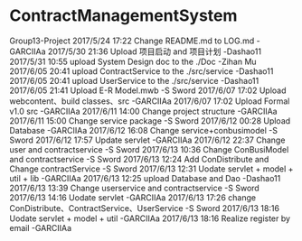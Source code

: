 ﻿# ContractManagementSystem
Group13-Project
2017/5/24 17:22 Change README.md to LOG.md -GARCIIAa
2017/5/30 21:36 Upload 项目启动 and 项目计划 -Dashao11
2017/5/31 10:55 upload System Design doc to the ./Doc -Zihan Mu
2017/6/05 20:41 upload ContractService to the ./src/service -Dashao11
2017/6/05 20:41 upload UserService to the ./src/service -Dashao11
2017/6/05 21:41 Upload E-R Model.mwb -S Sword
2017/6/07 17:02 Upload webcontent、build classes、src -GARCIIAa
2017/6/07 17:02 Upload Formal v1.0 src -GARCIIAa
2017/6/11 14:00 Change project structure -GARCIIAa
2017/6/11 15:00 Change service package -S Sword
2017/6/12 00:28 Upload Database -GARCIIAa
2017/6/12 16:08 Change service+conbusimodel -S Sword
2017/6/12 17:57 Update servlet -GARCIIAa
2017/6/12 22:37 Change user and contractservice -S Sword
2017/6/13 10:36 Change ConBusiModel and contractservice -S Sword
2017/6/13 12:24 Add ConDistribute and Change contractService -S Sword
2017/6/13 12:31 Uodate servlet + model + util + lib -GARCIIAa
2017/6/13 12:25 upload Database and Dao -Dashao11
2017/6/13 13:39 Change userservice and contractservice -S Sword
2017/6/13 14:16 Uodate servlet -GARCIIAa
2017/6/13 17:26 change ConDistribute、ContractService、UserService -S Sword
2017/6/13 18:16 Uodate servlet + model + util -GARCIIAa
2017/6/13 18:16 Realize register by email -GARCIIAa